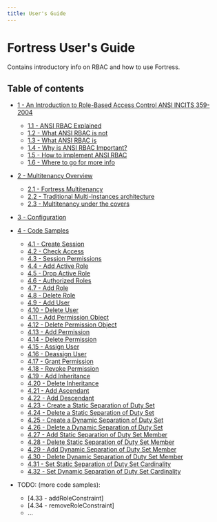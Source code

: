 ```yaml
---
title: User's Guide
---
```


# Fortress User's Guide

Contains introductory info on RBAC and how to use Fortress.

## Table of contents

* [1 - An Introduction to Role-Based Access Control ANSI INCITS 359-2004](user-guide/1-intro-rbac.html)
    * [1.1 - ANSI RBAC Explained](user-guide/1.1-rbac-explained.html)
    * [1.2 - What ANSI RBAC is not](user-guide/1.2-what-is-not-rbac.html)
    * [1.3 - What ANSI RBAC is](user-guide/1.3-what-rbac-is.html)
    * [1.4 - Why is ANSI RBAC Important?](user-guide/1.4-why-rbac-is-important.html)
    * [1.5 - How to implement ANSI RBAC](user-guide/1.5-how-to-impl-rbac.html)
    * [1.6 - Where to go for more info](user-guide/1.6-go-for-more.html)
* [2 - Multitenancy Overview](user-guide/2-multitenancy.html)
  * [2.1 - Fortress Multitenancy](user-guide/2.1-fortress-multitenancy.html)
  * [2.2 - Traditional Multi-Instances architecture](user-guide/2.2-tradi-multi-instances.html)
  * [2.3 - Multitenancy under the covers](user-guide/2.3-multitenancy-under-covers.html)
* [3 - Configuration](user-guide/3-configuration.html)
* [4 - Code Samples](user-guide/4-fortress-code-samples.html)
  * [4.1 - Create Session](user-guide/4.1-create-session.html)
  * [4.2 - Check Access](user-guide/4.2-check-access.html)
  * [4.3 - Session Permissions](user-guide/4.3-session-permissions.html)
  * [4.4 - Add Active Role](user-guide/4.4-activate-role.html)
  * [4.5 - Drop Active Role](user-guide/4.5-deactivate-role.html)
  * [4.6 - Authorized Roles](user-guide/4.6-authorized-roles.html)
  * [4.7 - Add Role](user-guide/4.7-add-role.html)
  * [4.8 - Delete Role](user-guide/4.8-delete-role.html)
  * [4.9 - Add User](user-guide/4.9-add-user.html)
  * [4.10 - Delete User](user-guide/4.10-delete-user.html)
  * [4.11 - Add Permission Object](user-guide/4.11-add-permobj.html)
  * [4.12 - Delete Permission Object](user-guide/4.12-delete-permobj.html)
  * [4.13 - Add Permission](user-guide/4.13-add-permission.html)
  * [4.14 - Delete Permission](user-guide/4.14-delete-permission.html)
  * [4.15 - Assign User](user-guide/4.15-assign-user.html)
  * [4.16 - Deassign User](user-guide/4.16-deassign-user.html)
  * [4.17 - Grant Permission](user-guide/4.17-grant-permission.html)
  * [4.18 - Revoke Permission](user-guide/4.18-revoke-permission.html)
  * [4.19 - Add Inheritance](user-guide/4.19-add-inheritance.html)
  * [4.20 - Delete Inheritance](user-guide/4.20-delete-inheritance.html)
  * [4.21 - Add Ascendant](user-guide/4.21-add-ascendant.html)
  * [4.22 - Add Descendant](user-guide/4.22-add-descendant.html)
  * [4.23 - Create a Static Separation of Duty Set ](user-guide/4.23-create-ssd-set.html)
  * [4.24 - Delete a Static Separation of Duty Set ](user-guide/4.24-delete-ssd-set.html)
  * [4.25 - Create a Dynamic Separation of Duty Set ](user-guide/4.25-create-dsd-set.html)
  * [4.26 - Delete a Dynamic Separation of Duty Set ](user-guide/4.26-delete-dsd-set.html)
  * [4.27 - Add Static Separation of Duty Set Member ](user-guide/4.27-add-ssd-member.html)
  * [4.28 - Delete Static Separation of Duty Set Member ](user-guide/4.28-delete-ssd-member.html)
  * [4.29 - Add Dynamic Separation of Duty Set Member ](user-guide/4.29-add-dsd-member.html)
  * [4.30 - Delete Dynamic Separation of Duty Set Member ](user-guide/4.30-delete-dsd-member.html)
  * [4.31 - Set Static Separation of Duty Set Cardinality](user-guide/4.31-set-ssd-cardinality.html)
  * [4.32 - Set Dynamic Separation of Duty Set Cardinality](user-guide/4.32-set-dsd-cardinality.html)
  
* TODO: (more code samples):
  * [4.33 - addRoleConstraint]
  * [4.34 - removeRoleConstraint]
  * ...
